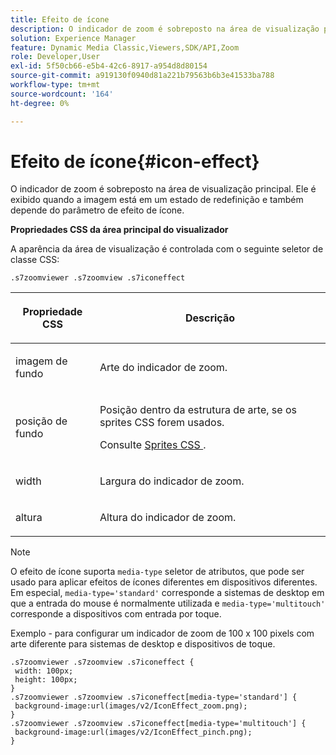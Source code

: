 ```yaml
---
title: Efeito de ícone
description: O indicador de zoom é sobreposto na área de visualização principal. Ele é exibido quando a imagem está em um estado de redefinição e também depende do parâmetro de efeito de ícone.
solution: Experience Manager
feature: Dynamic Media Classic,Viewers,SDK/API,Zoom
role: Developer,User
exl-id: 5f50cb66-e5b4-42c6-8917-a954d8d80154
source-git-commit: a919130f0940d81a221b79563b6b3e41533ba788
workflow-type: tm+mt
source-wordcount: '164'
ht-degree: 0%

---
```


# Efeito de ícone{#icon-effect}

O indicador de zoom é sobreposto na área de visualização principal. Ele é exibido quando a imagem está em um estado de redefinição e também depende do parâmetro de efeito de ícone.

<!--<a id="section_061E550C1C1D4DB2BD663A898895B38C"></a>-->

**Propriedades CSS da área principal do visualizador**

A aparência da área de visualização é controlada com o seguinte seletor de classe CSS:

```
.s7zoomviewer .s7zoomview .s7iconeffect
```

<table id="table_94EE3F5BBE4547C0B4943471CEE7EDE4"> 
 <thead> 
  <tr> 
   <th colname="col1" class="entry"> <p> Propriedade CSS </p> </th> 
   <th colname="col2" class="entry"> <p>Descrição </p> </th> 
  </tr> 
 </thead>
 <tbody> 
  <tr> 
   <td colname="col1"> <p> <span class="codeph"> imagem de fundo </span> </p> </td> 
   <td colname="col2"> <p> Arte do indicador de zoom. </p> </td> 
  </tr> 
  <tr> 
   <td colname="col1"> <p> <span class="codeph"> posição de fundo </span> </p> </td> 
   <td colname="col2"> <p> Posição dentro da estrutura de arte, se os sprites CSS forem usados. </p> <p>Consulte <a href="../../../c-html5-s7-aem-asset-viewers/c-html5-flyout-viewer-20-about/c-html5-flyout-viewer-20-customizingviewer/c-html5-flyout-viewer-20-customizingviewer.md#section-0711ece44a4740168cfd7624c9010bd1" format="dita" scope="local"> Sprites CSS </a>. </p> </td> 
  </tr> 
  <tr> 
   <td colname="col1"> <p> <span class="codeph"> width </span> </p> </td> 
   <td colname="col2"> <p>Largura do indicador de zoom. </p> </td> 
  </tr> 
  <tr> 
   <td colname="col1"> <p> <span class="codeph"> altura </span> </p> </td> 
   <td colname="col2"> <p>Altura do indicador de zoom. </p> </td> 
  </tr> 
 </tbody> 
</table>

>[!NOTE]
>
>O efeito de ícone suporta `media-type` seletor de atributos, que pode ser usado para aplicar efeitos de ícones diferentes em dispositivos diferentes. Em especial, `media-type='standard'` corresponde a sistemas de desktop em que a entrada do mouse é normalmente utilizada e `media-type='multitouch'` corresponde a dispositivos com entrada por toque.

Exemplo - para configurar um indicador de zoom de 100 x 100 pixels com arte diferente para sistemas de desktop e dispositivos de toque.

```
.s7zoomviewer .s7zoomview .s7iconeffect { 
 width: 100px; 
 height: 100px; 
} 
.s7zoomviewer .s7zoomview .s7iconeffect[media-type='standard'] { 
 background-image:url(images/v2/IconEffect_zoom.png); 
} 
.s7zoomviewer .s7zoomview .s7iconeffect[media-type='multitouch'] { 
 background-image:url(images/v2/IconEffect_pinch.png); 
}
```
